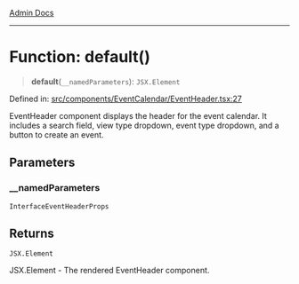 [Admin Docs](/)

***

# Function: default()

> **default**(`__namedParameters`): `JSX.Element`

Defined in: [src/components/EventCalendar/EventHeader.tsx:27](https://github.com/gautam-divyanshu/talawa-admin/blob/7e5a95aa37ca1c5b95489b6b18ea8cf85fb3559b/src/components/EventCalendar/EventHeader.tsx#L27)

EventHeader component displays the header for the event calendar.
It includes a search field, view type dropdown, event type dropdown, and a button to create an event.

## Parameters

### \_\_namedParameters

`InterfaceEventHeaderProps`

## Returns

`JSX.Element`

JSX.Element - The rendered EventHeader component.
